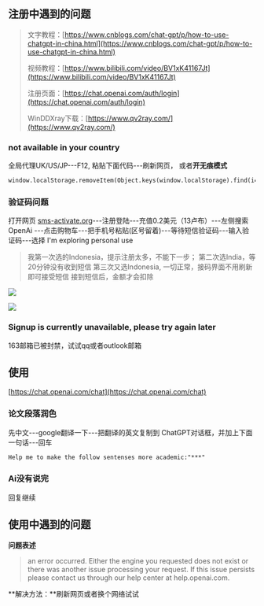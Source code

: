 <a name="aiuyI"></a>
## 注册中遇到的问题
> 文字教程：[https://www.cnblogs.com/chat-gpt/p/how-to-use-chatgpt-in-china.html](https://www.cnblogs.com/chat-gpt/p/how-to-use-chatgpt-in-china.html)
> 
> 视频教程：[https://www.bilibili.com/video/BV1xK41167Jt](https://www.bilibili.com/video/BV1xK41167Jt)
> 
> 注册页面：[https://chat.openai.com/auth/login](https://chat.openai.com/auth/login)
> 
> WinDDXray下载：[https://www.qv2ray.com/](https://www.qv2ray.com/)

<a name="q2FgX"></a>
### not available in your country
全局代理UK/US/JP---F12, 粘贴下面代码---刷新网页， 或者**开无痕模式**
```html
window.localStorage.removeItem(Object.keys(window.localStorage).find(i=>i.startsWith('@@auth0spajs')))
```
<a name="v58Xy"></a>
### 验证码问题
打开网页 [sms-activate.org](https://sms-activate.org/?ref=2068197)---注册登陆---充值0.2美元（13卢布）---左侧搜索 OpenAi ---点击购物车---把手机号粘贴(区号留着)---等待短信验证码---输入验证码---选择 I'm exploring personal use
> 我第一次选的Indonesia，提示注册太多，不能下一步；
> 第二次选India，等20分钟没有收到短信
> 第三次又选Indonesia, 一切正常，接码界面不用刷新即可接受短信
> 接到短信后，金额才会扣除

![](https://mypic2016.oss-cn-beijing.aliyuncs.com/picGo/202302151054750.png)

![](https://mypic2016.oss-cn-beijing.aliyuncs.com/picGo/202302151055918.png)

<a name="Hsj5C"></a>
### Signup is currently unavailable, please try again later
163邮箱已被封禁，试试qq或者outlook邮箱

<a name="pPRGw"></a>
## 使用
[https://chat.openai.com/chat](https://chat.openai.com/chat)
<a name="Wqdwm"></a>
### 论文段落润色
先中文---google翻译一下---把翻译的英文复制到 ChatGPT对话框，并加上下面一句话---回车
```html
Help me to make the follow sentenses more academic:"***"

```
<a name="C4g5A"></a>
### Ai没有说完
回复继续
<a name="CMBwQ"></a>

## 使用中遇到的问题
**问题表述**
> an error occurred. Either the engine you requested does not exist or there was another issue processing your request. If this issue persists please contact us through our help center at help.openai.com.

**解决方法：**刷新网页或者换个网络试试
